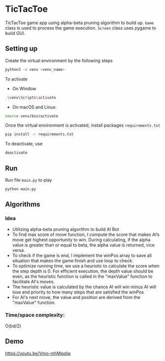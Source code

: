 # TicTacToe
TicTacToe game app using alpha-beta pruning algorithm to build up. `Game` class is used to process the game execution. `Screen` class uses pygame to build GUI. 
## Setting up
Create the virtual environment by the following steps
```bash
python3 -m venv <venv_name>
```

To activate
- On Window
```bash
.\venv\Scripts\activate
```

- On macOS and Linux:
```bash
source venv/bin/activate
```

Once the virtual environment is activated, install packages `requirements.txt`
```bash
pip install -r requirements.txt
```

To deactivate, use
```bash
deactivate
```

## Run
Run file `main.py` to play 
```bash
python main.py
```

## Algorithms
### Idea
-	Utilizing alpha-beta pruning algorithm to build AI Bot
-	To find max score of move function, I compute the score that makes AI’s move get highest opportunity to win. During calculating, if the alpha value is greater than or equal to beta, the alpha value is returned, vice versa.
-	To check if the game is end, I implement the winPos array to save all situation that makes the game finish and use loop to check.
-	To optimize running time, we use a heuristic to calculate the score when the step depth is 0. For efficient execution, the depth value should be even, as the heuristic function is called in the "maxValue" function to facilitate AI's moves.
-	The heuristic value is calculated by the chance AI will win minus AI will lose and priority to how many steps that are satisfied the winPos
-	For AI's next move, the value and position are derived from the "maxValue" function.
### Time/space complexity:
O(bd/2)

## Demo
https://youtu.be/Vmo-mhMpqIw
